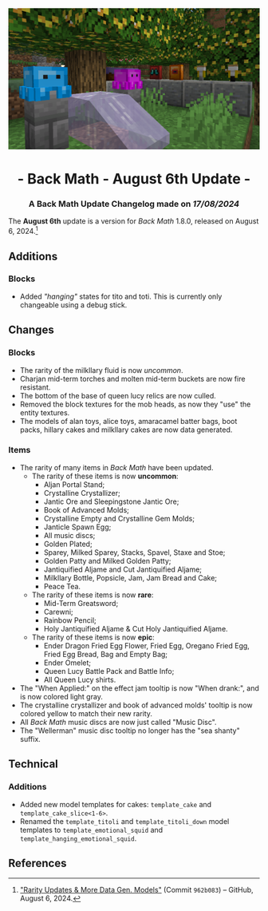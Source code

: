 <div style="text-align: center;"> <img src=ChangelogPhoto.png width="1500"> </div>

# <div style="text-align: center;">- Back Math - August 6th Update -</div>
### <div style="text-align: center;">A Back Math Update Changelog made on *17/08/2024*</div>

The **August 6th** update is a version for *Back Math* 1.8.0, released on August 6, 2024.[^1]

## Additions
### Blocks
- Added *"hanging"* states for tito and toti. This is currently only changeable using a debug stick.

## Changes
### Blocks
- The rarity of the milkllary fluid is now *uncommon*.
- Charjan mid-term torches and molten mid-term buckets are now fire resistant.
- The bottom of the base of queen lucy relics are now culled.
- Removed the block textures for the mob heads, as now they "use" the entity textures.
- The models of alan toys, alice toys, amaracamel batter bags, boot packs, hillary cakes and milkllary cakes are now data generated.

### Items
- The rarity of many items in *Back Math* have been updated.
  - The rarity of these items is now **uncommon**:
    - Aljan Portal Stand;
    - Crystalline Crystallizer;
    - Jantic Ore and Sleepingstone Jantic Ore;
    - Book of Advanced Molds;
    - Crystalline Empty and Crystalline Gem Molds;
    - Janticle Spawn Egg;
    - All music discs;
    - Golden Plated;
    - Sparey, Milked Sparey, Stacks, Spavel, Staxe and Stoe;
    - Golden Patty and Milked Golden Patty;
    - Jantiquified Aljame and Cut Jantiquified Aljame;
    - Milkllary Bottle, Popsicle, Jam, Jam Bread and Cake;
    - Peace Tea.
  - The rarity of these items is now **rare**:
    - Mid-Term Greatsword;
    - Carewni;
    - Rainbow Pencil;
    - Holy Jantiquified Aljame & Cut Holy Jantiquified Aljame.
  - The rarity of these items is now **epic**:
    - Ender Dragon Fried Egg Flower, Fried Egg, Oregano Fried Egg, Fried Egg Bread, Bag and Empty Bag;
    - Ender Omelet;
    - Queen Lucy Battle Pack and Battle Info;
    - All Queen Lucy shirts.
- The "When Applied:" on the effect jam tooltip is now "When drank:", and is now colored light gray.
- The crystalline crystallizer and book of advanced molds' tooltip is now colored yellow to match their new rarity.
- All *Back Math* music discs are now just called "Music Disc".
- The "Wellerman" music disc tooltip no longer has the "sea shanty" suffix.

## Technical
### Additions
- Added new model templates for cakes: `template_cake` and `template_cake_slice<1-6>`.
- Renamed the `template_titoli` and `template_titoli_down` model templates to `template_emotional_squid` and `template_hanging_emotional_squid`.

## References
[^1]: ["Rarity Updates & More Data Gen. Models"](https://github.com/isabellawoods/Back-Math/commit/962b0836b74cc8534c09f32b92b8da5f506d028b) (Commit `962b083`) – GitHub, August 6, 2024.